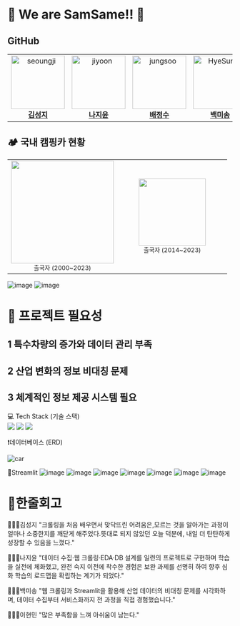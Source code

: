 # 💚 We are SamSame!! 💚

## **GitHub** 
<div align="center">
  <table width="100%">
    <tbody>
      <tr>
        <td align="center" width="33%">
          <a href="https://github.com/kimseoungji0801">
            <img src="https://github.com/kimseoungji0801.png" width="120" height="120" alt="seoungji"><br>
            <strong>김성지</strong>
          </a>
        </td>
        <td align="center" width="33%">
          <a href="https://github.com/Nadaeji">
            <img src="https://github.com/Nadaeji.png" width="120" height="120" alt="jiyoon"><br>
            <strong>나지윤</strong>
          </a>
        </td>
        <td align="center" width="33%">
          <a href="https://github.com/SOOSOO999">
            <img src="https://github.com/SOOSOO999.png" width="120" height="120" alt="jungsoo"><br>
            <strong>배정수</strong>
          </a>
        </td>
        <td align="center" width="33%">
          <a href="https://github.com/misong-hub">
            <img src="https://github.com/misong-hub.png" width="120" height="120" alt="HyeSung"><br>
            <strong>백미송</strong>
          </a>
        </td>
      </tr>
    </tbody>
  </table>
</div>

## 🏕️ 국내 캠핑카 현황
<table width="100%">
  <tr>
    <td align="center" valign="middle" width="50%">
      <img src="./img/departures_2000-2023.png" height="230"/><br />
      <small>출국자 (2000~2023)</small>
    </td>
    <td align="center" valign="middle" width="50%">
      <img src="./img/departures_2014-2023.png" height="150"/><br />
      <small>출국자 (2014~2023)</small>
    </td>
  </tr>
</table>

![image](https://github.com/user-attachments/assets/7880bdf9-4d52-4bb6-8cbc-adff75fe9cde)
![image](https://github.com/user-attachments/assets/a4b0d270-c0a7-4057-8ca4-4f916d5f25b1)

# 🌟 프로젝트 필요성 
## 1 특수차량의 증가와 데이터 관리 부족
## 2 산업 변화의 정보 비대칭 문제
## 3 체계적인 정보 제공 시스템 필요 

💻 Tech Stack (기술 스택)
<br/>
<img src="https://img.shields.io/badge/streamlit-FF4B4B?style=for-the-badge&logo=streamlit&logoColor=white">
<img src="https://img.shields.io/badge/mysql-4479A1?style=for-the-badge&logo=mysql&logoColor=white">
<img src="https://img.shields.io/badge/python-3776AB?style=for-the-badge&logo=python&logoColor=white">

❗데이터베이스 (ERD)

![car](https://github.com/user-attachments/assets/da0bad1a-bff5-4872-a7d3-2ee1ffd97230)

📄Streamlit
![image](https://github.com/user-attachments/assets/b12cad59-cd21-4523-92fb-45f6ed2bed07)
![image](https://github.com/user-attachments/assets/26b26986-a071-4792-af8a-ce1f19f00fee)
![image](https://github.com/user-attachments/assets/635988f1-bde3-4116-86be-eca2a768f914)
![image](https://github.com/user-attachments/assets/49cf766a-4df5-4ca4-ab59-0fbd93acc31e)
![image](https://github.com/user-attachments/assets/c7ba911a-8c92-4d5a-b231-c7f17a41e0ea)
![image](https://github.com/user-attachments/assets/d5f3c765-ff65-4635-8312-3b78c53bebc7)
![image](https://github.com/user-attachments/assets/24aad3ed-0b92-40d8-9c91-2ce39000e509)

# 🫠한줄회고 

👨🏻‍💻김성지
"크롤링을 처음 배우면서 맞닥뜨린 어려움은,모르는 것을 알아가는 과정이 얼마나 소중한지를 깨닫게 해주었다.뜻대로 되지 않았던 오늘 덕분에, 내일 더 탄탄하게 성장할 수 있음을 느꼈다."

👩🏻‍💻나지윤
"데이터 수집·웹 크롤링·EDA·DB 설계를 일련의 프로젝트로 구현하며 학습을 실전에 체화했고, 완전 숙지 이전에 착수한 경험은 보완 과제를 선명히 하여 향후 심화 학습의 로드맵을 확립하는 계기가 되었다."

👩🏻‍💻백미송
"웹 크롤링과 Streamlit을 활용해 산업 데이터의 비대칭 문제를 시각화하며, 데이터 수집부터 서비스화까지 전 과정을 직접 경험했습니다."

👨🏻‍💻이현민
"많은 부족함을 느껴 아쉬움이 남는다."

